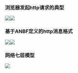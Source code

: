### 浏览器发起http请求的典型

![](https://cdn.nlark.com/yuque/0/2023/png/25651796/1673186865603-83e7e946-18d4-4e0c-ae07-b1c105a64274.png)![](https://cdn.nlark.com/yuque/0/2023/png/25651796/1673186866050-0cc18534-1bd0-4a96-987c-4ad2f5690a33.png)

### 基于ANBF定义的http消息格式

![](https://cdn.nlark.com/yuque/0/2023/png/25651796/1673222298505-16d6e177-b8b8-452c-ba84-513837e0de97.png)![](https://cdn.nlark.com/yuque/0/2023/png/25651796/1673222303309-98aeb563-cb6c-4ded-a347-d11caccd6b2e.png)

### 网络七层模型

![](https://cdn.nlark.com/yuque/0/2023/png/25651796/1673222347083-6134de2e-5564-462e-8344-465aa3f2cf64.png)